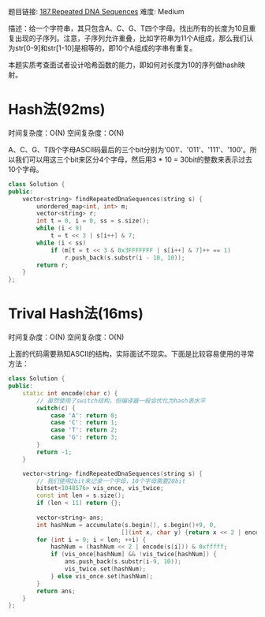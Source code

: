 题目链接: [187.Repeated DNA Sequences][1]
难度: Medium

描述：给一个字符串，其只包含A、C、G、T四个字母。找出所有的长度为10且重复出现的子序列。注意，子序列允许重叠，比如字符串为11个A组成，那么我们认为str[0-9]和str[1-10]是相等的，即10个A组成的字串有重复。

本题实质考查面试者设计哈希函数的能力，即如何对长度为10的序列做hash映射。

# Hash法(92ms)
时间复杂度：O(N)
空间复杂度：O(N)

A、C、G、T四个字母ASCII码最后的三个bit分别为'001'、'011'、'111'、'100'。所以我们可以用这三个bit来区分4个字母，然后用3 * 10 = 30bit的整数来表示过去10个字母。

```cpp
class Solution {
public:
    vector<string> findRepeatedDnaSequences(string s) {
        unordered_map<int, int> m;
        vector<string> r;
        int t = 0, i = 0, ss = s.size();
        while (i < 9)
            t = t << 3 | s[i++] & 7;
        while (i < ss)
            if (m[t = t << 3 & 0x3FFFFFFF | s[i++] & 7]++ == 1)
                r.push_back(s.substr(i - 10, 10));
        return r;
    }
};
```

# Trival Hash法(16ms)
时间复杂度：O(N)
空间复杂度：O(N)

上面的代码需要熟知ASCII的结构，实际面试不现实。下面是比较容易使用的寻常方法：
```cpp
class Solution {
public:
    static int encode(char c) {
        // 虽然使用了switch结构，但编译器一般会优化为hash表水平
        switch(c) {
            case 'A': return 0;
            case 'C': return 1;
            case 'T': return 2;
            case 'G': return 3;
        }
        return -1;
    }

    vector<string> findRepeatedDnaSequences(string s) {
    	// 我们使用2bit来记录一个字母，10个字母需要20bit
        bitset<1048576> vis_once, vis_twice;
        const int len = s.size();
        if (len < 11) return {};
        
        vector<string> ans;
        int hashNum = accumulate(s.begin(), s.begin()+9, 0, 
                                [](int x, char y) {return x << 2 | encode(y);});
        for (int i = 9; i < len; ++i) {
            hashNum = (hashNum << 2 | encode(s[i])) & 0xfffff;
            if (vis_once[hashNum] && !vis_twice[hashNum]) { 
                ans.push_back(s.substr(i-9, 10));
                vis_twice.set(hashNum);
            } else vis_once.set(hashNum);
        }
        return ans;
    }
};
```


[1]: https://leetcode.com/problems/repeated-dna-sequences/